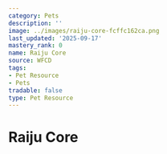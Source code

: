 ```yaml
---
category: Pets
description: ''
image: ../images/raiju-core-fcffc162ca.png
last_updated: '2025-09-17'
mastery_rank: 0
name: Raiju Core
source: WFCD
tags:
- Pet Resource
- Pets
tradable: false
type: Pet Resource
---
```


# Raiju Core

